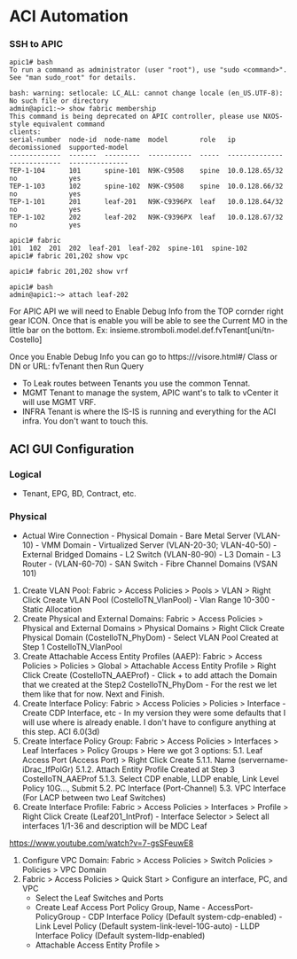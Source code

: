 # ACI Automation

### SSH to APIC 
```
apic1# bash
To run a command as administrator (user "root"), use "sudo <command>".
See "man sudo_root" for details.

bash: warning: setlocale: LC_ALL: cannot change locale (en_US.UTF-8): No such file or directory
admin@apic1:~> show fabric membership
This command is being deprecated on APIC controller, please use NXOS-style equivalent command
clients:
serial-number  node-id  node-name  model        role   ip              decomissioned  supported-model
-------------  -------  ---------  -----------  -----  --------------  -------------  ---------------
TEP-1-104      101      spine-101  N9K-C9508    spine  10.0.128.65/32  no             yes
TEP-1-103      102      spine-102  N9K-C9508    spine  10.0.128.66/32  no             yes
TEP-1-101      201      leaf-201   N9K-C9396PX  leaf   10.0.128.64/32  no             yes
TEP-1-102      202      leaf-202   N9K-C9396PX  leaf   10.0.128.67/32  no             yes

apic1# fabric
101  102  201  202  leaf-201  leaf-202  spine-101  spine-102
apic1# fabric 201,202 show vpc

apic1# fabric 201,202 show vrf

apic1# bash
admin@apic1:~> attach leaf-202

```

For APIC API we will need to Enable Debug Info from the TOP cornder right gear ICON. Once that is enable you will be able to see the Current MO in the little bar on the bottom.
Ex: insieme.stromboli.model.def.fvTenant[uni/tn-Costello]

Once you Enable Debug Info you can go to https://<apic1>/visore.html#/
Class or DN or URL: fvTenant    then Run Query

- To Leak routes between Tenants you use the common Tennat.
- MGMT Tenant to manage the system, APIC want's to talk to vCenter it will use MGMT VRF. 
- INFRA Tenant is where the IS-IS is running and everything for the ACI infra. You don't want to touch this.

## ACI GUI Configuration
### Logical
 - Tenant, EPG, BD, Contract, etc.
### Physical
 - Actual Wire Connection
          - Physical Domain - Bare Metal Server (VLAN-10)
          - VMM Domain - Virtualized Server (VLAN-20-30; VLAN-40-50)
          - External Bridged Domains - L2 Switch (VLAN-80-90)
          - L3 Domain - L3 Router - (VLAN-60-70)
          - SAN Switch - Fibre Channel Domains (VSAN 101)
 

1. Create VLAN Pool: Fabric > Access Policies > Pools > VLAN > Right Click Create VLAN Pool  (CostelloTN_VlanPool)
                                - Vlan Range 10-300
                                - Static Allocation 
2. Create Physical and External Domains: Fabric > Access Policies > Physical and External Domains > Physical Domains > Right Click Create Physical Domain (CostelloTN_PhyDom)
                                - Select VLAN Pool Created at Step 1 CostelloTN_VlanPool
3. Create Attachable Access Entity Profiles (AAEP): Fabric > Access Policies > Policies > Global > Attachable Access Entity Profile > Right Click Create (CostelloTN_AAEProf)
                                - Click + to add attach the Domain that we created at the Step2 CostelloTN_PhyDom
                                - For the rest we let them like that for now. Next and Finish.
4. Create Interface Policy: Fabric > Access Policies > Policies > Interface
                                - Create CDP Interface, etc
                                - In my version they were some defaults that I will use where is already enable. I don't have to configure anything at this step. ACI 6.0(3d)
5. Create Interface Policy Group: Fabric > Access Policies > Interfaces > Leaf Interfaces > Policy Groups > Here we got 3 options:
                                5.1. Leaf Access Port (Access Port) > Right Click Create
                                    5.1.1. Name (servername-iDrac_IfPolGr)
                                    5.1.2. Attach Entity Profile Created at Step 3 CostelloTN_AAEProf
                                    5.1.3. Select CDP enable, LLDP enable, Link Level Policy 10G..., Submit
                                5.2. PC Interface (Port-Channel)
                                5.3. VPC Interface (For LACP between two Leaf Switches)
6. Create Interface Profile: Fabric > Access Policies > Interfaces > Profile > Right Click Create (Leaf201_IntProf)
                                - Interface Selector > Select all interfaces 1/1-36 and description will be MDC Leaf

https://www.youtube.com/watch?v=7-gsSFeuwE8



1. Configure VPC Domain: Fabric > Access Policies > Switch Policies > Policies > VPC Domain
1. Fabric > Access Policies > Quick Start > Configure an interface, PC, and VPC
   - Select the Leaf Switches and Ports
   - Create Leaf Access Port Policy Group, Name - AccessPort-PolicyGroup
                                                - CDP Interface Policy (Default system-cdp-enabled)
                                                - Link Level Policy (Default system-link-level-10G-auto)
                                                - LLDP Interface Policy (Default system-lldp-enabled)
   - Attachable Access Entity Profile > 